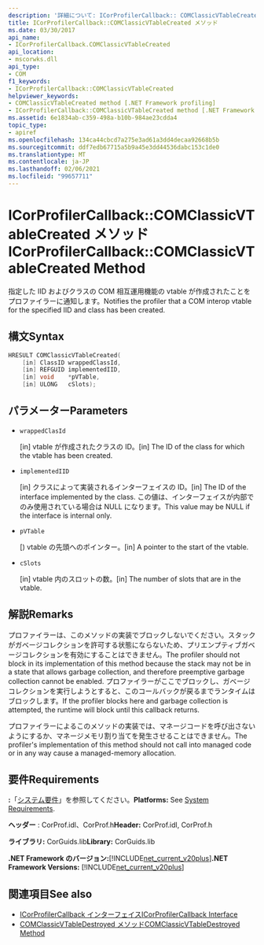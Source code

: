 ```yaml
---
description: '詳細について: ICorProfilerCallback:: COMClassicVTableCreated メソッド'
title: ICorProfilerCallback::COMClassicVTableCreated メソッド
ms.date: 03/30/2017
api_name:
- ICorProfilerCallback.COMClassicVTableCreated
api_location:
- mscorwks.dll
api_type:
- COM
f1_keywords:
- ICorProfilerCallback::COMClassicVTableCreated
helpviewer_keywords:
- COMClassicVTableCreated method [.NET Framework profiling]
- ICorProfilerCallback::COMClassicVTableCreated method [.NET Framework profiling]
ms.assetid: 6e1834ab-c359-498a-b10b-984ae23cdda4
topic_type:
- apiref
ms.openlocfilehash: 134ca44cbcd7a275e3ad61a3dd4decaa92668b5b
ms.sourcegitcommit: ddf7edb67715a5b9a45e3dd44536dabc153c1de0
ms.translationtype: MT
ms.contentlocale: ja-JP
ms.lasthandoff: 02/06/2021
ms.locfileid: "99657711"
---
```

# <a name="icorprofilercallbackcomclassicvtablecreated-method"></a><span data-ttu-id="cc18d-103">ICorProfilerCallback::COMClassicVTableCreated メソッド</span><span class="sxs-lookup"><span data-stu-id="cc18d-103">ICorProfilerCallback::COMClassicVTableCreated Method</span></span>

<span data-ttu-id="cc18d-104">指定した IID およびクラスの COM 相互運用機能の vtable が作成されたことをプロファイラーに通知します。</span><span class="sxs-lookup"><span data-stu-id="cc18d-104">Notifies the profiler that a COM interop vtable for the specified IID and class has been created.</span></span>  
  
## <a name="syntax"></a><span data-ttu-id="cc18d-105">構文</span><span class="sxs-lookup"><span data-stu-id="cc18d-105">Syntax</span></span>  
  
```cpp  
HRESULT COMClassicVTableCreated(  
    [in] ClassID wrappedClassId,  
    [in] REFGUID implementedIID,  
    [in] void    *pVTable,  
    [in] ULONG   cSlots);  
```  
  
## <a name="parameters"></a><span data-ttu-id="cc18d-106">パラメーター</span><span class="sxs-lookup"><span data-stu-id="cc18d-106">Parameters</span></span>

- `wrappedClasId`

  <span data-ttu-id="cc18d-107">\[in] vtable が作成されたクラスの ID。</span><span class="sxs-lookup"><span data-stu-id="cc18d-107">\[in] The ID of the class for which the vtable has been created.</span></span>

- `implementedIID`

  <span data-ttu-id="cc18d-108">\[in] クラスによって実装されるインターフェイスの ID。</span><span class="sxs-lookup"><span data-stu-id="cc18d-108">\[in] The ID of the interface implemented by the class.</span></span> <span data-ttu-id="cc18d-109">この値は、インターフェイスが内部でのみ使用されている場合は NULL になります。</span><span class="sxs-lookup"><span data-stu-id="cc18d-109">This value may be NULL if the interface is internal only.</span></span>

- `pVTable`

  <span data-ttu-id="cc18d-110">\[) vtable の先頭へのポインター。</span><span class="sxs-lookup"><span data-stu-id="cc18d-110">\[in] A pointer to the start of the vtable.</span></span>

- `cSlots`

  <span data-ttu-id="cc18d-111">\[in] vtable 内のスロットの数。</span><span class="sxs-lookup"><span data-stu-id="cc18d-111">\[in] The number of slots that are in the vtable.</span></span>

## <a name="remarks"></a><span data-ttu-id="cc18d-112">解説</span><span class="sxs-lookup"><span data-stu-id="cc18d-112">Remarks</span></span>  

 <span data-ttu-id="cc18d-113">プロファイラーは、このメソッドの実装でブロックしないでください。スタックがガベージコレクションを許可する状態にならないため、プリエンプティブガベージコレクションを有効にすることはできません。</span><span class="sxs-lookup"><span data-stu-id="cc18d-113">The profiler should not block in its implementation of this method because the stack may not be in a state that allows garbage collection, and therefore preemptive garbage collection cannot be enabled.</span></span> <span data-ttu-id="cc18d-114">プロファイラーがここでブロックし、ガベージコレクションを実行しようとすると、このコールバックが戻るまでランタイムはブロックします。</span><span class="sxs-lookup"><span data-stu-id="cc18d-114">If the profiler blocks here and garbage collection is attempted, the runtime will block until this callback returns.</span></span>  
  
 <span data-ttu-id="cc18d-115">プロファイラーによるこのメソッドの実装では、マネージコードを呼び出さないようにするか、マネージメモリ割り当てを発生させることはできません。</span><span class="sxs-lookup"><span data-stu-id="cc18d-115">The profiler's implementation of this method should not call into managed code or in any way cause a managed-memory allocation.</span></span>  
  
## <a name="requirements"></a><span data-ttu-id="cc18d-116">要件</span><span class="sxs-lookup"><span data-stu-id="cc18d-116">Requirements</span></span>  

 <span data-ttu-id="cc18d-117">**:**「[システム要件](../../get-started/system-requirements.md)」を参照してください。</span><span class="sxs-lookup"><span data-stu-id="cc18d-117">**Platforms:** See [System Requirements](../../get-started/system-requirements.md).</span></span>  
  
 <span data-ttu-id="cc18d-118">**ヘッダー** : CorProf.idl、CorProf.h</span><span class="sxs-lookup"><span data-stu-id="cc18d-118">**Header:** CorProf.idl, CorProf.h</span></span>  
  
 <span data-ttu-id="cc18d-119">**ライブラリ:** CorGuids.lib</span><span class="sxs-lookup"><span data-stu-id="cc18d-119">**Library:** CorGuids.lib</span></span>  
  
 <span data-ttu-id="cc18d-120">**.NET Framework のバージョン:**[!INCLUDE[net_current_v20plus](../../../../includes/net-current-v20plus-md.md)]</span><span class="sxs-lookup"><span data-stu-id="cc18d-120">**.NET Framework Versions:** [!INCLUDE[net_current_v20plus](../../../../includes/net-current-v20plus-md.md)]</span></span>  
  
## <a name="see-also"></a><span data-ttu-id="cc18d-121">関連項目</span><span class="sxs-lookup"><span data-stu-id="cc18d-121">See also</span></span>

- [<span data-ttu-id="cc18d-122">ICorProfilerCallback インターフェイス</span><span class="sxs-lookup"><span data-stu-id="cc18d-122">ICorProfilerCallback Interface</span></span>](icorprofilercallback-interface.md)
- [<span data-ttu-id="cc18d-123">COMClassicVTableDestroyed メソッド</span><span class="sxs-lookup"><span data-stu-id="cc18d-123">COMClassicVTableDestroyed Method</span></span>](icorprofilercallback-comclassicvtabledestroyed-method.md)
